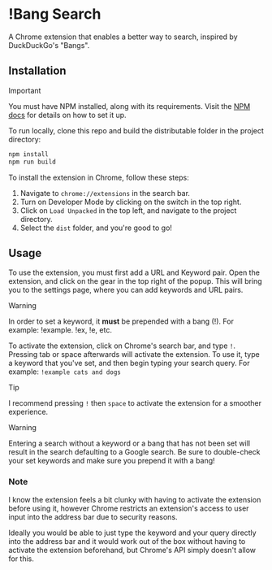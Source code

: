 # !Bang Search

A Chrome extension that enables a better way to search, inspired by DuckDuckGo's "Bangs".

## Installation

> [!IMPORTANT]
> You must have NPM installed, along with its requirements. Visit the [NPM docs](https://docs.npmjs.com/downloading-and-installing-node-js-and-npm) for details on how to set it up.

To run locally, clone this repo and build the distributable folder in the project directory:

```bash
npm install
npm run build
```

To install the extension in Chrome, follow these steps:

1. Navigate to `chrome://extensions` in the search bar.
2. Turn on Developer Mode by clicking on the switch in the top right.
3. Click on `Load Unpacked` in the top left, and navigate to the project directory.
4. Select the `dist` folder, and you're good to go!

## Usage

To use the extension, you must first add a URL and Keyword pair. Open the extension, and click on the gear in the top right of the popup. This will bring you to the settings page, where you can add keywords and URL pairs.

> [!WARNING]
> In order to set a keyword, it **must** be prepended with a bang (!). For example: !example. !ex, !e, etc.

To activate the extension, click on Chrome's search bar, and type `!`. Pressing tab or space afterwards will activate the extension. To use it, type a keyword that you've set, and then begin typing your search query. For example: `!example cats and dogs`

> [!TIP]
> I recommend pressing `!` then `space` to activate the extension for a smoother experience.

> [!WARNING]
> Entering a search without a keyword or a bang that has not been set will result in the search defaulting to a Google search. Be sure to double-check your set keywords and make sure you prepend it with a bang!

### Note

I know the extension feels a bit clunky with having to activate the extension before using it, however Chrome restricts an extension's access to user input into the address bar due to security reasons.

Ideally you would be able to just type the keyword and your query directly into the address bar and it would work out of the box without having to activate the extension beforehand, but Chrome's API simply doesn't allow for this.
